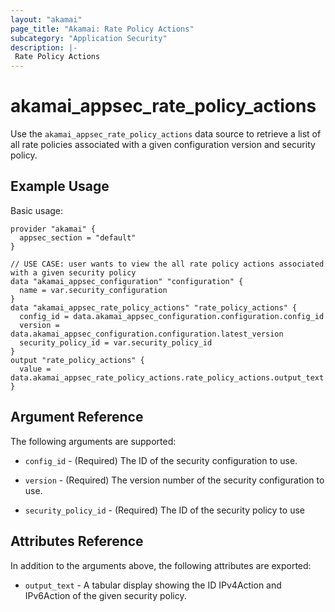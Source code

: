 ```yaml
---
layout: "akamai"
page_title: "Akamai: Rate Policy Actions"
subcategory: "Application Security"
description: |-
 Rate Policy Actions
---
```


# akamai_appsec_rate_policy_actions

Use the `akamai_appsec_rate_policy_actions` data source to retrieve a list of all rate policies associated with a given configuration version and security policy.

## Example Usage

Basic usage:

```hcl
provider "akamai" {
  appsec_section = "default"
}

// USE CASE: user wants to view the all rate policy actions associated with a given security policy
data "akamai_appsec_configuration" "configuration" {
  name = var.security_configuration
}
data "akamai_appsec_rate_policy_actions" "rate_policy_actions" {
  config_id = data.akamai_appsec_configuration.configuration.config_id
  version = data.akamai_appsec_configuration.configuration.latest_version
  security_policy_id = var.security_policy_id
}
output "rate_policy_actions" {
  value = data.akamai_appsec_rate_policy_actions.rate_policy_actions.output_text
}

```

## Argument Reference

The following arguments are supported:

* `config_id` - (Required) The ID of the security configuration to use.

* `version` - (Required) The version number of the security configuration to use.

* `security_policy_id` - (Required) The ID of the security policy to use

## Attributes Reference

In addition to the arguments above, the following attributes are exported:

* `output_text` - A tabular display showing the ID IPv4Action and IPv6Action of the given security policy.


